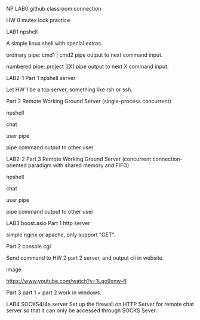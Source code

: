 NP
LAB0
github classroom connection

HW 0
mutex lock practice

LAB1
npshell

A simple linux shell with special extras.

ordinary pipe: cmd1 | cmd2
pipe output to next command input.

numbered pipe: project |[X]
pipe output to next X command input.

LAB2-1
Part 1
npshell server

Let HW 1 be a tcp server, something like rsh or ssh.

Part 2
Remote Working Ground Server (single-process concurrent)

npshell

chat

user pipe

pipe command output to other user

LAB2-2
Part 3
Remote Working Ground Server (concurrent connection-oriented paradigm with shared memory and FIFO)

npshell

chat

user pipe

pipe command output to other user

LAB3
boost.asio
Part 1
http server

simple nginx or apache, only support "GET".

Part 2
console.cgi

Send command to HW 2 part 2 server, and output cli in website.

image

https://www.youtube.com/watch?v=1Lgo9xnw-fI

Part 3
part 1 + part 2 work in windows.

LAB4
SOCKS4/4a server
Set up the firewall on HTTP Server for remote chat server so that it can only be accessed through SOCKS Sever.

